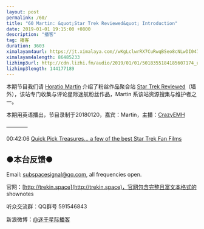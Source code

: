 ```yaml
---
layout: post
permalink: /60/
title: "60 Martin: &quot;Star Trek Reviewed&quot; Introduction"
date: 2019-01-01 19:15:00 +0800
description: "播客"
tag: 播客 
duration: 3603
ximalayam4aurl: https://jt.ximalaya.com//wKgLclwrRX7CuRwqBSeo8cNLwDI047.mp3.m4a?channel=rss&amp;album_id=3135361&amp;track_id=149320221&amp;uid=6418191&amp;jt=https://audio.xmcdn.com/group54/M09/D6/DE/wKgLclwrRX7CuRwqBSeo8cNLwDI047.mp3
ximalayam4alength: 86485233
lizhimp3url: http://cdn.lizhi.fm/audio/2019/01/01/5018355184185607174_ud.mp3
lizhimp3length: 144177189
---   
```


本期节目我们请 [Horatio Martin](https://www.blogger.com/profile/05354194503115467537) 介绍了粉丝作品聚合站 [Star Trek Reviewed](http://startrekreviewed.blogspot.com/)（墙外），该站专门收集与评论星际迷航粉丝作品，Martin 系该站资源搜集与维护者之一。

本期用英语播出，节目录制于20180120，嘉宾：Martin，主播：[CrazyEMH](mailto:emh@trekin.space)

————

00:42:06 [Quick Pick Treasures... a few of the best Star Trek Fan Films](http://startrekreviewed.blogspot.com/2009/06/1.html)

## ●本台反馈●

Email: [subspacesignal@qq.com](mailto:subspacesignal@qq.com), all frequencies open.

官网：[http://trekin.space](http://trekin.space)，官网包含完整且富文本格式的 shownotes

听众交流群：QQ群号 591546843

新浪微博：[@迷于星际播客](http://weibo.com/lostinst)
